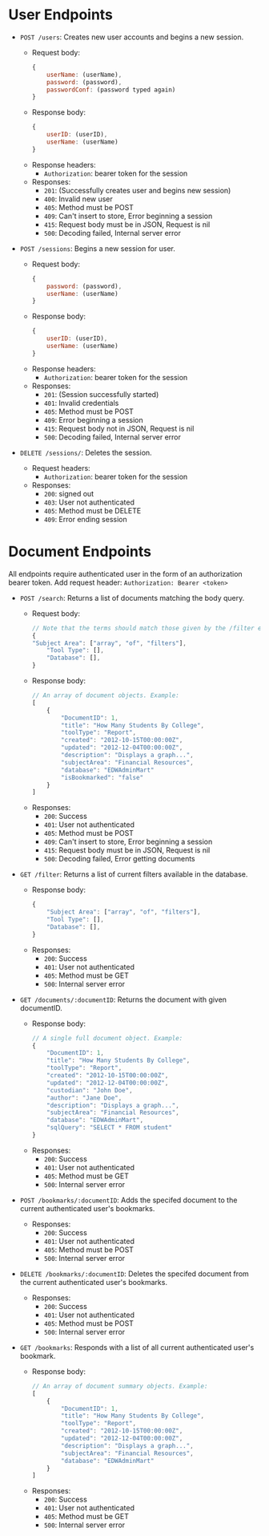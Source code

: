 # User Endpoints

- `POST /users`: Creates new user accounts and begins a new session.
  - Request body:
	``` Javascript
	{
		userName: (userName),
		password: (password),
		passwordConf: (password typed again)
	}
	```
  - Response body:
	``` Javascript
	{
		userID: (userID),
		userName: (userName)
	}
	```
  - Response headers:
    - `Authorization`: bearer token for the session
  - Responses:
    - `201`: (Successfully creates user and begins new session)
    - `400`: Invalid new user
    - `405`: Method must be POST
    - `409`: Can't insert to store, Error beginning a session
    - `415`: Request body must be in JSON, Request is nil
    - `500`: Decoding failed, Internal server error

- `POST /sessions`: Begins a new session for user.
  - Request body:
	``` Javascript
	{
		password: (password),
		userName: (userName)  
	}
	```
  - Response body:
	``` Javascript
	{
		userID: (userID),
		userName: (userName)
	}
	```
  - Response headers:
    - `Authorization`: bearer token for the session
  - Responses:
    - `201`: (Session successfully started)
    - `401`: Invalid credentials
    - `405`: Method must be POST
    - `409`: Error beginning a session
    - `415`: Request body not in JSON, Request is nil
    - `500`: Decoding failed, Internal server error

- `DELETE /sessions/`: Deletes the session.
  - Request headers:
    - `Authorization`: bearer token for the session
  - Responses:
    - `200`: signed out
    - `403`: User not authenticated
    - `405`: Method must be DELETE
    - `409`: Error ending session

# Document Endpoints

All endpoints require authenticated user in the form of an authorization bearer token. Add request header: `Authorization: Bearer <token>`

- `POST /search`: Returns a list of documents matching the body query.
  - Request body: 
	``` Javascript
    // Note that the terms should match those given by the /filter endpoints exactly.
	{
    "Subject Area": ["array", "of", "filters"],
		"Tool Type": [],
		"Database": [],
	}
	```
  - Response body:
	``` Javascript
    // An array of document objects. Example:
    [
        {
            "DocumentID": 1,
            "title": "How Many Students By College",
            "toolType": "Report",
            "created": "2012-10-15T00:00:00Z",
            "updated": "2012-12-04T00:00:00Z",
            "description": "Displays a graph...",
            "subjectArea": "Financial Resources",
            "database": "EDWAdminMart"
            "isBookmarked": "false"
        }
    ]
	```
  - Responses:
    - `200`: Success
    - `401`: User not authenticated
    - `405`: Method must be POST
    - `409`: Can't insert to store, Error beginning a session
    - `415`: Request body must be in JSON, Request is nil
    - `500`: Decoding failed, Error getting documents

- `GET /filter`: Returns a list of current filters available in the database.
  - Response body:
	``` Javascript
    {
        "Subject Area": ["array", "of", "filters"],
        "Tool Type": [],
        "Database": [],
    }
	```
  - Responses:
    - `200`: Success
    - `401`: User not authenticated
    - `405`: Method must be GET
    - `500`: Internal server error

- `GET /documents/:documentID`: Returns the document with given documentID.
  - Response body:
	``` Javascript
    // A single full document object. Example:
    {
        "DocumentID": 1,
        "title": "How Many Students By College",
        "toolType": "Report",
        "created": "2012-10-15T00:00:00Z",
        "updated": "2012-12-04T00:00:00Z",
        "custodian": "John Doe",
        "author": "Jane Doe",
        "description": "Displays a graph...",
        "subjectArea": "Financial Resources",
        "database": "EDWAdminMart",
        "sqlQuery": "SELECT * FROM student"
    }
	```
  - Responses:
    - `200`: Success
    - `401`: User not authenticated
    - `405`: Method must be GET
    - `500`: Internal server error

- `POST /bookmarks/:documentID`: Adds the specifed document to the current authenticated user's bookmarks.
  - Responses:
    - `200`: Success
    - `401`: User not authenticated
    - `405`: Method must be POST
    - `500`: Internal server error

- `DELETE /bookmarks/:documentID`: Deletes the specifed document from the current authenticated user's bookmarks.
  - Responses:
    - `200`: Success
    - `401`: User not authenticated
    - `405`: Method must be POST
    - `500`: Internal server error

- `GET /bookmarks`: Responds with a list of all current authenticated user's bookmark.
  - Response body:
	``` Javascript
    // An array of document summary objects. Example:
    [
        {
            "DocumentID": 1,
            "title": "How Many Students By College",
            "toolType": "Report",
            "created": "2012-10-15T00:00:00Z",
            "updated": "2012-12-04T00:00:00Z",
            "description": "Displays a graph...",
            "subjectArea": "Financial Resources",
            "database": "EDWAdminMart"
        }
    ]
	```
  - Responses:
    - `200`: Success
    - `401`: User not authenticated
    - `405`: Method must be GET
    - `500`: Internal server error